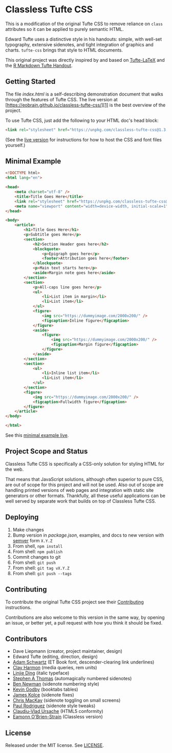 Classless Tufte CSS
=========

This is a modification of the original Tufte CSS to remove reliance on `class`
attributes so it can be applied to purely semantic HTML.

Edward Tufte uses a distinctive style in his handouts: simple, with well-set
typography, extensive sidenotes, and tight integration of graphics and
charts. `tufte-css` brings that style to HTML documents.

This original project was directly inspired by and
based on [Tufte-LaTeX](https://tufte-latex.github.io/tufte-latex/) and the
[R Markdown Tufte Handout](http://rmarkdown.rstudio.com/examples/tufte-handout.pdf).


Getting Started
-
The file *index.html* is a self-describing demonstration document that walks through
the features of Tufte CSS. The live version at
[https://eobrain.github.io/classless-tufte-css/][1]
is the best overview of the project.


To use Tufte CSS, just add the following to your HTML doc's
head block:

```html
<link rel="stylesheet" href="https://unpkg.com/classless-tufte-css@1.3.0/tufte.min.css"/>
```

(See the [live version][1] for instructions for how to host the CSS and font files yourself.)

Minimal Example
-

```html
<!DOCTYPE html>
<html lang="en">

<head>
    <meta charset="utf-8" />
    <title>Title Goes Here</title>
    <link rel="stylesheet" href="https://unpkg.com/classless-tufte-css@1.3.0/tufte.min.css" />
    <meta name="viewport" content="width=device-width, initial-scale=1">
</head>

<body>
    <article>
        <h1>Title Goes Here</h1>
        <p>Subtitle goes Here</p>
        <section>
            <h2>Section Header goes here</h2>
            <blockquote>
                <p>Epigraph goes here</p>
                <footer>Attribution goes here</footer>
            </blockquote>
            <p>Main text starts here</p>
            <aside>Margin note goes here</aside>
        </section>
        <section>
            <p>All-caps line goes here</p>
            <ul>
                <li>List item in margin</li>
                <li>List item</li>
            </ul>
            <figure>
                <img src="https://dummyimage.com/2000x200/" />
                <figcaption>Inline figure</figcaption>
            </figure>
            <aside>
                <figure>
                    <img src="https://dummyimage.com/2000x200/" />
                    <figcaption>Margin figure</figcaption>
                </figure>
            </aside>
        </section>
        <section>
            <ul>
                <li>Inline list item</li>
                <li>List item</li>
            </ul>
        </section>
        <figure>
            <img src="https://dummyimage.com/2000x200/" />
            <figcaption>Fullwidth figure</figcaption>
        </figure>
    </article>
</body>

</html>
```
See this [minimal example live][3].



Project Scope and Status
-
Classless Tufte CSS is specifically a CSS-only solution for styling HTML for the web.

That means that JavaScript solutions, although often superior to pure CSS, are out of scope for this project and will not be used. Also out of scope are handling printed versions of web pages and integration with static site generators or other formats. Thankfully, all these useful applications can be well served by separate work that builds on top of Classless Tufte CSS.


Deploying
-
1. Make changes
2. Bump version in *package.json*, examples, and docs to new version with [semver][4] form `X.Y.Z`
3. From shell, `npm install`
4. From shell: `npm publish`
5. Commit changes to git
6. From shell: `git push`
7. From shell: `git tag vX.Y.Z`
8. From shell: `git push --tags`


Contributing
-

To contribute the original Tufte CSS project see their [Contributing][2] instructions.

Contributions are also welcome to this version in the same way, by opening an
issue, or better yet, a pull request with how you think it should be
fixed.

Contributors
-
 - Dave Liepmann (creator, project maintainer, design)
 - Edward Tufte (editing, direction, design)
 - [Adam Schwartz](https://github.com/adamschwartz) (ET Book font, descender-clearing link underlines)
 - [Clay Harmon](https://github.com/edwardtufte/tufte-css/commits/master?author=clayh53) (media queries, rem units)
 - [Linjie Ding](https://github.com/edwardtufte/tufte-css/commits/master?author=pyrocat101) (italic typeface)
 - [Stephen A Thomas](https://github.com/edwardtufte/tufte-css/commits/master?author=sathomas) (automagically numbered sidenotes)
 - [Ben Newman](https://github.com/edwardtufte/tufte-css/pull/9) (sidenote numbering style)
 - [Kevin Godby](https://github.com/edwardtufte/tufte-css/commits/master?author=godbyk) (booktabs tables)
 - [James Kolce](https://github.com/edwardtufte/tufte-css/commits/master?author=jameskolce) (sidenote fixes)
 - [Chris MacKay](https://github.com/crmackay) (sidenote toggling on small screens)
 - [Paul Rodriguez](https://github.com/edwardtufte/tufte-css/commits/master?author=ruricolist)
   (sidenote style tweaks)
 - [Claudiu-Vlad Ursache](https://github.com/edwardtufte/tufte-css/commits/master?author=ursachec) (HTML5 conformity)
 - [Eamonn O'Brien-Strain](https://github.com/eobrain/classless-tufte-css/commits/master?author=eobrain) (Classless version)


License
-
Released under the MIT license. See [LICENSE](https://github.com/edwardtufte/tufte-css/blob/gh-pages/LICENSE).

[1]: https://eobrain.github.io/classless-tufte-css/
[2]: https://github.com/edwardtufte/tufte-css#contributing
[3]: https://eobrain.github.io/classless-tufte-css/minimal-example.html
[4]: https://semver.org/